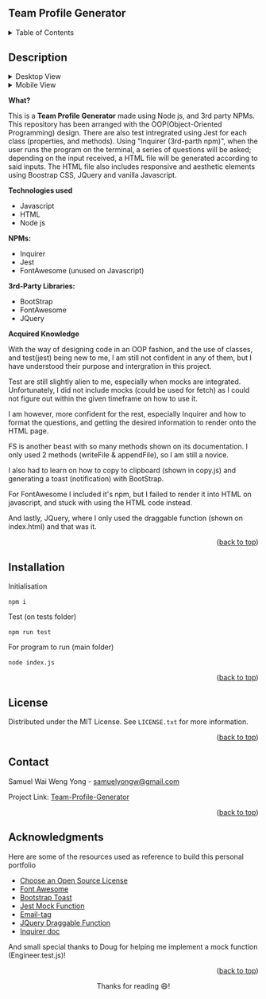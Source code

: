 # <Team-Profile-Generator>

## Team Profile Generator
<a id="readme-top"></a>

<!-- TABLE OF CONTENTS -->
<details>
  <summary>Table of Contents</summary>
  <ol>
    <li><a href="#description">Description</a></li>
    <li><a href="#installation">Installation</a></li>
    <li><a href="#license">License</a></li>
    <li><a href="#contact">Contact</a></li>
    <li><a href="#acknowledgments">Acknowledgments</a></li>
  </ol>
</details>


<!-- ABOUT THE PROJECT -->
## Description
<details> <summary>Desktop View</summary>

![Desktop-view](dist/assets/Desktop-view.png)

</details>

<details><summary>Mobile View</summary>

<p align="center">
<img src="./dist/assets/Mobile-view.png"/>
</p>

</details>

**What?**

This is a <strong>Team Profile Generator</strong> made using Node js, and 3rd party NPMs. This repository has been arranged with the OOP(Object-Oriented Programming) design. There are also test intregrated using Jest for each class (properties, and methods). Using "Inquirer (3rd-parth npm)", when the user runs the program on the terminal, a series of questions will be asked; depending on the input received, a HTML file will be generated according to said inputs. The HTML file also includes responsive and aesthetic elements using Boostrap CSS, JQuery and vanilla Javascript. 

**Technologies used**

- Javascript
- HTML
- Node js

<strong>NPMs:</strong>
- Inquirer
- Jest
- FontAwesome (unused on Javascript)

<strong>3rd-Party Libraries:</strong>
- BootStrap
- FontAwesome
- JQuery


**Acquired Knowledge**

With the way of designing code in an OOP fashion, and the use of classes, and test(jest) being new to me, I am still not confident in any of them, but I have understood their purpose and intergration in this project. 

Test are still slightly alien to me, especially when mocks are integrated. Unfortunately, I did not include mocks (could be used for fetch) as I could not figure out within the given timeframe on how to use it. 

I am however, more confident for the rest, especially Inquirer and how to format the questions, and getting the desired information to render onto the HTML page. 

FS is another beast with so many methods shown on its documentation. I only used 2 methods (writeFile & appendFile), so I am still a novice. 

I also had to learn on how to copy to clipboard (shown in copy.js) and generating a toast (notification) with BootStrap. 

For FontAwesome I included it's npm, but I failed to render it into HTML on javascript, and stuck with using the HTML code instead. 

And lastly, JQuery, where I only used the draggable function (shown on index.html) and that was it.

<p align="right">(<a href="#readme-top">back to top</a>)</p>


<!--Installation-->
## Installation

Initialisation  
```
npm i  
```

Test (on tests folder)
```
npm run test
```

For program to run (main folder)
```
node index.js
```

<p align="right">(<a href="#readme-top">back to top</a>)</p>


<!-- LICENSE -->
## License

Distributed under the MIT License. See `LICENSE.txt` for more information.

<p align="right">(<a href="#readme-top">back to top</a>)</p>


<!-- CONTACT -->
## Contact

Samuel Wai Weng Yong - <a href="mailto:samuelyongw@gmail.com"> samuelyongw@gmail.com </a>

Project Link: [Team-Profile-Generator](https://github.com/KangaZero/Team_Profile_Generator.git)

<p align="right">(<a href="#readme-top">back to top</a>)</p>


<!-- ACKNOWLEDGMENTS -->
## Acknowledgments

Here are some of the resources used as reference to build this personal portfolio

* [Choose an Open Source License](https://choosealicense.com)
* [Font Awesome](https://fontawesome.com/v5/docs/web/use-with/wordpress/install-manually)
* [Bootstrap Toast](https://getbootstrap.com/docs/4.3/components/toasts/#:~:text=Push%20notifications%20to%20your%20visitors,easy%20to%20align%20and%20position.)
* [Jest Mock Function](https://jestjs.io/docs/mock-functions)
* [Email-tag](https://www.w3schools.com/tags/tag_address.asp)
* [JQuery Draggable Function](https://jqueryui.com/draggable/)
* [Inquirer doc](http://adilapapaya.com/docs/inquirer/)

And small special thanks to Doug for helping me implement a mock function (Engineer.test.js)!

<p align="right">(<a href="#readme-top">back to top</a>)</p>


<p align="center">Thanks for reading 😄!</p>
